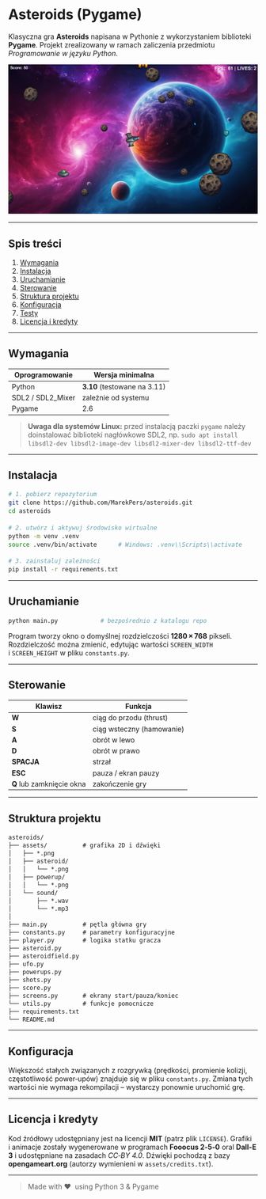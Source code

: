 # Asteroids (Pygame)

Klasyczna gra **Asteroids** napisana w Pythonie z wykorzystaniem biblioteki **Pygame**.
Projekt zrealizowany w ramach zaliczenia przedmiotu *Programowanie w języku Python*.

![Gameplay screenshot](assets/gameplay.png)

---

## Spis treści

1. [Wymagania](#wymagania)
2. [Instalacja](#instalacja)
3. [Uruchamianie](#uruchamianie)
4. [Sterowanie](#sterowanie)
5. [Struktura projektu](#struktura-projektu)
6. [Konfiguracja](#konfiguracja)
7. [Testy](#testy)
8. [Licencja i kredyty](#licencja-i-kredyty)

---

## Wymagania

| Oprogramowanie     | Wersja minimalna             |
| ------------------ | ---------------------------- |
| Python             | **3.10** (testowane na 3.11) |
| SDL2 / SDL2\_Mixer | zależnie od systemu          |
| Pygame             | 2.6                          |

> **Uwaga dla systemów Linux:** przed instalacją paczki `pygame` należy doinstalować biblioteki nagłówkowe SDL2, np.
> `sudo apt install libsdl2-dev libsdl2-image-dev libsdl2-mixer-dev libsdl2-ttf-dev`

---

## Instalacja

```bash
# 1. pobierz repozytorium
git clone https://github.com/MarekPers/asteroids.git
cd asteroids

# 2. utwórz i aktywuj środowisko wirtualne
python -m venv .venv
source .venv/bin/activate      # Windows: .venv\\Scripts\\activate

# 3. zainstaluj zależności
pip install -r requirements.txt
```

---

## Uruchamianie

```bash
python main.py            # bezpośrednio z katalogu repo
```

Program tworzy okno o domyślnej rozdzielczości **1280 × 768** pikseli.
Rozdzielczość można zmienić, edytując wartości `SCREEN_WIDTH` i `SCREEN_HEIGHT` w pliku `constants.py`.

---

## Sterowanie

| Klawisz                   | Funkcja                   |
| ------------------------- | ------------------------- |
| **W**                     | ciąg do przodu (thrust)   |
| **S**                     | ciąg wsteczny (hamowanie) |
| **A**                     | obrót w lewo              |
| **D**                     | obrót w prawo             |
| **SPACJA**                | strzał                    |
| **ESC**                   | pauza / ekran pauzy       |
| **Q** lub zamknięcie okna | zakończenie gry           |

---

## Struktura projektu

```
asteroids/
├── assets/          # grafika 2D i dźwięki 
│   ├── *.png 
│   ├── asteroid/
│   │   └── *.png
│   ├── powerup/
│   │   └── *.png
│   └── sound/
│       ├── *.wav
│       └── *.mp3
│   
├── main.py          # pętla główna gry
├── constants.py     # parametry konfiguracyjne
├── player.py        # logika statku gracza
├── asteroid.py
├── asteroidfield.py
├── ufo.py
├── powerups.py
├── shots.py
├── score.py
├── screens.py       # ekrany start/pauza/koniec
└── utils.py         # funkcje pomocnicze
├── requirements.txt
└── README.md
```

---

## Konfiguracja

Większość stałych związanych z rozgrywką (prędkości, promienie kolizji, częstotliwość power‑upów) znajduje się w pliku `constants.py`.
Zmiana tych wartości nie wymaga rekompilacji – wystarczy ponownie uruchomić grę.

---

## Licencja i kredyty

Kod źródłowy udostępniany jest na licencji **MIT** (patrz plik `LICENSE`).
Grafiki i animacje zostały wygenerowane w programach **Fooocus 2‑5‑0** oral **Dall-E 3** i udostępniane na zasadach *CC‑BY 4.0*.
Dźwięki pochodzą z bazy **opengameart.org** (autorzy wymienieni w `assets/credits.txt`).

---

> Made with ❤️  using Python 3 & Pygame

